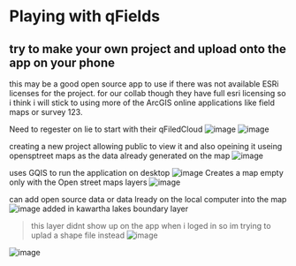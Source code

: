 # Playing with qFields
## try to make your own project and upload onto the app on your phone
this may be a good open source app to use if there was not available ESRi licenses for the project. for our collab though they have full esri licensing so i think i will stick to using more of the ArcGIS online applications like field maps or survey 123.

Need to regester on lie to start with their qFiledCloud
![image](https://github.com/alicoo510/Geom99TaskList/assets/146375997/ffc09da2-72ff-4677-a341-6300a523d3ed)
![image](https://github.com/alicoo510/Geom99TaskList/assets/146375997/663f7fd0-fd73-422b-b747-024e771b505d)



creating a new project allowing public to view it and also opeining it useing opensptreet maps as the data already generated on the map
![image](https://github.com/alicoo510/Geom99TaskList/assets/146375997/a5f2ca4a-2fe7-4785-8513-b90f2889edcb)

uses GQIS to run the application on desktop
![image](https://github.com/alicoo510/Geom99TaskList/assets/146375997/272d494d-1771-4a73-be1d-c6040056e5fe)
Creates a map empty only with the Open street maps layers
![image](https://github.com/alicoo510/Geom99TaskList/assets/146375997/9db34a7f-cbcd-4d60-98fb-9f39c7d26114)

can add open source data or data lready on the local computer into the map 
![image](https://github.com/alicoo510/Geom99TaskList/assets/146375997/5120842d-049d-4ee6-a60f-cc338f7ba8ea)
added in kawartha lakes boundary layer
> this layer didnt show up on the app when i loged in so im trying to uplad a shape file instead
> ![image](https://github.com/alicoo510/Geom99TaskList/assets/146375997/d73a94a9-f807-4888-b47f-325ae479bd7e)



![image](https://github.com/alicoo510/Geom99TaskList/assets/146375997/498ab92f-4445-4c9a-adf7-0403375c5071)

